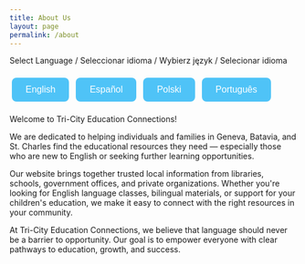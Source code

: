 ```yaml
---
title: About Us
layout: page
permalink: /about
---
```

<style>
button {
  background-color: #4FC3F7; /* Light blue */
  border: none;
  color: white;
  padding: 12px 24px;
  margin: 8px 4px;
  font-size: 16px;
  border-radius: 8px;
  cursor: pointer;
  transition: background-color 0.3s ease;
}

button:hover {
  background-color: #039BE5; /* Darker blue on hover */
}

button:focus {
  outline: none;
  box-shadow: 0 0 0 3px rgba(79, 195, 247, 0.5);
}
</style>
<body>

<p>Select Language / Seleccionar idioma / Wybierz język / Selecionar idioma</p>

<button onclick="setLanguage('en')">English</button>
<button onclick="setLanguage('es')">Español</button>
<button onclick="setLanguage('pl')">Polski</button>
<button onclick="setLanguage('pt')">Português</button>

<div id="about-text">
<p>Welcome to Tri-City Education Connections!</p>
<p>We are dedicated to helping individuals and families in Geneva, Batavia, and St. Charles find the educational resources they need — especially those who are new to English or seeking further learning opportunities.</p>
<p>Our website brings together trusted local information from libraries, schools, government offices, and private organizations. Whether you're looking for English language classes, bilingual materials, or support for your children's education, we make it easy to connect with the right resources in your community.</p>
<p>At Tri-City Education Connections, we believe that language should never be a barrier to opportunity. Our goal is to empower everyone with clear pathways to education, growth, and success.</p>
</div>

<script>
const translations = {
  en: `
    <p>Welcome to Tri-City Education Connections!</p>
    <p>We are dedicated to helping individuals and families in Geneva, Batavia, and St. Charles find the educational resources they need — especially those who are new to English or seeking further learning opportunities.</p>
    <p>Our website brings together trusted local information from libraries, schools, government offices, and private organizations. Whether you're looking for English language classes, bilingual materials, or support for your children's education, we make it easy to connect with the right resources in your community.</p>
    <p>At Tri-City Education Connections, we believe that language should never be a barrier to opportunity. Our goal is to empower everyone with clear pathways to education, growth, and success.</p>
  `,
  es: `
    <p>¡Bienvenidos a Conexiones Educativas de Tri-City!</p>
    <p>Estamos dedicados a ayudar a individuos y familias en Geneva, Batavia y St. Charles a encontrar los recursos educativos que necesitan, especialmente a quienes están aprendiendo inglés o buscan oportunidades educativas adicionales.</p>
    <p>Nuestro sitio web reúne información confiable de bibliotecas, escuelas, oficinas gubernamentales y organizaciones privadas. Ya sea que busque clases de inglés, materiales bilingües o apoyo para la educación de sus hijos, le ayudamos a conectarse con los recursos adecuados en su comunidad.</p>
    <p>En Conexiones Educativas de Tri-City, creemos que el idioma nunca debe ser una barrera para el progreso. Nuestro objetivo es empoderar a todos con caminos claros hacia la educación, el crecimiento y el éxito.</p>
  `,
  pl: `
    <p>Witamy w Tri-City Education Connections!</p>
    <p>Pomagamy osobom i rodzinom w Geneva, Batavii i St. Charles znaleźć potrzebne zasoby edukacyjne — zwłaszcza tym, którzy nie mówią po angielsku lub szukają możliwości dalszej nauki.</p>
    <p>Nasza strona internetowa łączy zaufane lokalne informacje z bibliotek, szkół, urzędów i organizacji prywatnych. Niezależnie od tego, czy szukasz kursów języka angielskiego, materiałów dwujęzycznych czy wsparcia edukacyjnego dla dzieci, pomożemy Ci znaleźć odpowiednie zasoby w Twojej społeczności.</p>
    <p>W Tri-City Education Connections wierzymy, że język nie powinien być przeszkodą w osiąganiu celów. Naszym celem jest umożliwienie każdemu dostępu do edukacji, rozwoju i sukcesu.</p>
  `,
  pt: `
    <p>Bem-vindo ao Tri-City Education Connections!</p>
    <p>Estamos comprometidos em ajudar indivíduos e famílias em Geneva, Batavia e St. Charles a encontrar os recursos educacionais de que precisam — especialmente aqueles que não falam inglês ou buscam oportunidades de aprendizado.</p>
    <p>Nosso site reúne informações confiáveis de bibliotecas, escolas, órgãos governamentais e entidades privadas. Se você procura aulas de inglês, materiais bilíngues ou apoio educacional para seus filhos, ajudamos a conectar você com os recursos certos em sua comunidade.</p>
    <p>No Tri-City Education Connections, acreditamos que o idioma nunca deve ser uma barreira para o sucesso. Nosso objetivo é capacitar todos com caminhos claros para a educação, o crescimento e o sucesso.</p>
  `
};

function setLanguage(lang) {
  document.getElementById('about-text').innerHTML = translations[lang];
}
</script>

</body>

